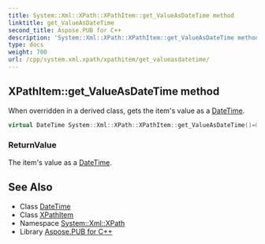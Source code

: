 ```yaml
---
title: System::Xml::XPath::XPathItem::get_ValueAsDateTime method
linktitle: get_ValueAsDateTime
second_title: Aspose.PUB for C++
description: 'System::Xml::XPath::XPathItem::get_ValueAsDateTime method. When overridden in a derived class, gets the item''s value as a DateTime in C++.'
type: docs
weight: 700
url: /cpp/system.xml.xpath/xpathitem/get_valueasdatetime/
---
```

## XPathItem::get_ValueAsDateTime method


When overridden in a derived class, gets the item's value as a [DateTime](../../../system/datetime/).

```cpp
virtual DateTime System::Xml::XPath::XPathItem::get_ValueAsDateTime()=0
```


### ReturnValue

The item's value as a [DateTime](../../../system/datetime/).

## See Also

* Class [DateTime](../../../system/datetime/)
* Class [XPathItem](../)
* Namespace [System::Xml::XPath](../../)
* Library [Aspose.PUB for C++](../../../)
